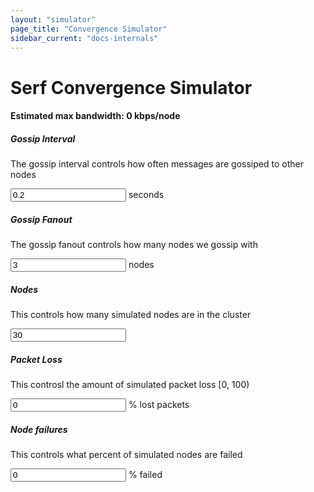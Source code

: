 ```yaml
---
layout: "simulator"
page_title: "Convergence Simulator"
sidebar_current: "docs-internals"
---
```


<h1>Serf Convergence Simulator</h1>

<div class="row">
	<div id="graph"></div>
</div>
<div class="row">
	<div class="col-md-12">
		<h4>Estimated max bandwidth: <span id="bytes">0</span> kbps/node</h4>
	</div>
</div>
<div class="row">
	<div class="col-md-6">
		<h5>Gossip Interval</h5>
		<p>The gossip interval controls how often messages are gossiped to other nodes</p>
		<input type="text" id="interval" value="0.2"></input> seconds
	</div>
	<div class="col-md-6">
		<h5>Gossip Fanout</h5>
		<p>The gossip fanout controls how many nodes we gossip with</p>
		<input type="text" id="fanout" value="3"></input> nodes
	</div>
</div>
<div class="row">
	<div class="col-md-6">
		<h5>Nodes</h5>
		<p>This controls how many simulated nodes are in the cluster</p>
		<input type="text" id="nodes" value="30"></input>
	</div>
	<div class="col-md-6">
		<h5>Packet Loss</h5>
		<p>This controsl the amount of simulated packet loss [0, 100)</p>
		<input type="text" id="packetloss" value="0"></input> % lost packets
	</div>
</div>
<div class="row">
	<div class="col-md-6">
		<h5>Node failures</h5>
		<p>This controls what percent of simulated nodes are failed</p>
		<input type="text" id="failed" value="0"></input> % failed
	</div>
	<div class="col-md-6">
	</div>
</div>
